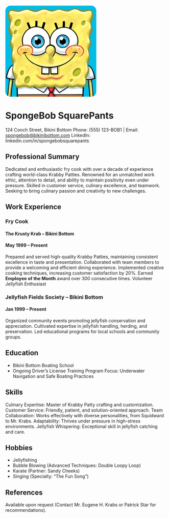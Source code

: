 ![Profile photo](./Spongebob.png "My photo")


# SpongeBob SquarePants
124 Conch Street, Bikini Bottom
Phone: (555) 123-BOB1 | Email: spongebob@bikinibottom.com
LinkedIn: linkedin.com/in/spongebobsquarepants

## Professional Summary
Dedicated and enthusiastic fry cook with over a decade of experience crafting world-class Krabby Patties. Renowned for an unmatched work ethic, attention to detail, and ability to maintain positivity even under pressure. Skilled in customer service, culinary excellence, and teamwork. Seeking to bring culinary passion and creativity to new challenges.

## Work Experience
### Fry Cook
#### The Krusty Krab – Bikini Bottom
#### May 1999 – Present
Prepared and served high-quality Krabby Patties, maintaining consistent excellence in taste and presentation.
Collaborated with team members to provide a welcoming and efficient dining experience.
Implemented creative cooking techniques, increasing customer satisfaction by 20%.
Earned **Employee of the Month** award over 300 consecutive times.
Volunteer Jellyfish Enthusiast

### Jellyfish Fields Society – Bikini Bottom
#### Jan 1999 – Present
Organized community events promoting jellyfish conservation and appreciation.
Cultivated expertise in jellyfish handling, herding, and preservation.
Led educational programs for local schools and community groups.
## Education
* Bikini Bottom Boating School
* Ongoing Driver’s License Training Program
  Focus: Underwater Navigation and Safe Boating Practices
## Skills
Culinary Expertise: Master of Krabby Patty crafting and customization.
Customer Service: Friendly, patient, and solution-oriented approach.
Team Collaboration: Works effectively with diverse personalities, from Squidward to Mr. Krabs.
Adaptability: Thrives under pressure in high-stress environments.
Jellyfish Whispering: Exceptional skill in jellyfish catching and care.
## Hobbies
* Jellyfishing
* Bubble Blowing (Advanced Techniques: Double Loopy Loop)
* Karate (Partner: Sandy Cheeks)
* Singing (Specialty: “The Fun Song”)
## References
Available upon request (Contact Mr. Eugene H. Krabs or Patrick Star for recommendations).

